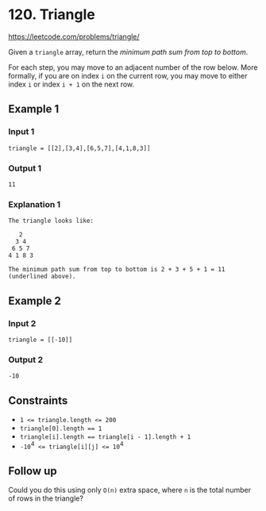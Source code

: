 # 120. Triangle

<https://leetcode.com/problems/triangle/>

Given a `triangle` array, return the _minimum path sum from top to bottom_.

For each step, you may move to an adjacent number of the row below. More formally, if you are on index `i` on the current row, you may move to either index `i` or index `i + 1` on the next row.

## Example 1

### Input 1

    triangle = [[2],[3,4],[6,5,7],[4,1,8,3]]

### Output 1

    11

### Explanation 1

    The triangle looks like:

       2
      3 4
     6 5 7
    4 1 8 3

    The minimum path sum from top to bottom is 2 + 3 + 5 + 1 = 11 (underlined above).

## Example 2

### Input 2

    triangle = [[-10]]

### Output 2

    -10

## Constraints

- `1 <= triangle.length <= 200`
- `triangle[0].length == 1`
- `triangle[i].length == triangle[i - 1].length + 1`
- `-10`<sup>4</sup>` <= triangle[i][j] <= 10`<sup>4</sup>

## Follow up

Could you do this using only `O(n)` extra space, where `n` is the total number of rows in the triangle?
